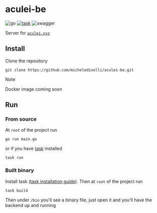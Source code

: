 # aculei-be

![go](https://img.shields.io/badge/Go-00ADD8.svg?style=plain&logo=Go&logoColor=white)
[![task](https://img.shields.io/badge/Task-29BEB0.svg?style=plain&logo=Task&logoColor=white)](https://taskfile.dev/installation/)
![swagger](https://img.shields.io/badge/Swagger-85EA2D.svg?style=plain&logo=Swagger&logoColor=black)

Server for [`aculei.xyz`](https://aculei.xyz)

## Install

Clone the repository

```console
git clone https://github.com/micheledinelli/aculei-be.git
```

> [!NOTE]
> Docker image coming soon

## Run

### From source

At `root` of the project run

```console
go run main.go
```

or if you have [task](https://taskfile.dev/installation/) installed

```console
task run
```

### Built binary

Install task ([task installation guide](https://taskfile.dev/installation/)). Then at `root` of the project run

```console
task build
```

Then under `/bin` you'll see a binary file, just open it and you'll have the backend up and running

<!-- ![screenshot](docs/bin-screenshot.png) -->
